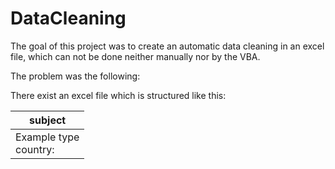 # DataCleaning

The goal of this project was to create an automatic data cleaning in an excel file, which can not be done neither manually nor by the VBA.

The problem was the following:

There exist an excel file which is structured like this:

|subject|
|-------|
|Example type <br>country:|

